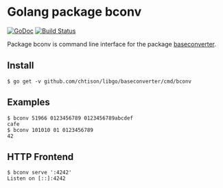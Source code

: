 # Golang package bconv

[![GoDoc](https://godoc.org/github.com/chtison/libgo/baseconverter/cmd/bconv?status.svg)](https://godoc.org/github.com/chtison/libgo/baseconverter/cmd/bconv)
[![Build Status](https://travis-ci.org/chtison/libgo.svg?branch=master)](https://travis-ci.org/chtison/libgo)

Package bconv is command line interface for the package [baseconverter](../..).

## Install
	$ go get -v github.com/chtison/libgo/baseconverter/cmd/bconv
	
## Examples
	$ bconv 51966 0123456789 0123456789abcdef
	cafe
	$ bconv 101010 01 0123456789
	42

## HTTP Frontend
	$ bconv serve ':4242'
	Listen on [::]:4242
